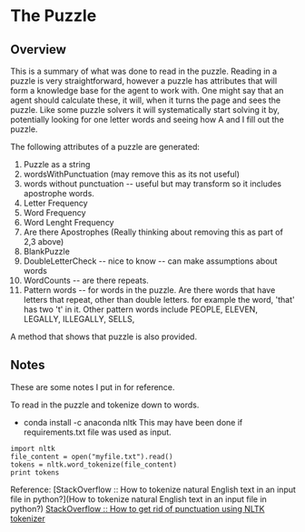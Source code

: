 # The Puzzle

## Overview
This is a summary of what was done to read in the puzzle.  Reading in a puzzle is very straightforward, however a puzzle has attributes that will form a knowledge base for the agent to work with. One might say that an agent
should calculate these, it will, when it turns the page and sees the puzzle. Like some puzzle solvers it will systematically start solving it by, potentially looking for one letter words and seeing how A and I fill out the puzzle.   

The following attributes of a puzzle are generated:
1. Puzzle as a string
2. wordsWithPunctuation (may remove this as its not useful)
3. words without punctuation -- useful but may transform so it includes apostrophe words.
4. Letter Frequency
5. Word Frequency
6. Word Lenght Frequency
7. Are there Apostrophes (Really thinking about removing this as part of 2,3 above)
8. BlankPuzzle
9. DoubleLetterCheck -- nice to know -- can make assumptions about words
10. WordCounts -- are there repeats.
11. Pattern words -- for words in the puzzle.  Are there words that have letters that repeat, other than double letters. for example the word, 'that' has two 't' in it.  Other pattern words include PEOPLE, ELEVEN, LEGALLY, ILLEGALLY, SELLS, 

A method that shows that puzzle is also provided.

## Notes
These are some notes I put in for reference.

To read in the puzzle and tokenize down to words.
 - conda install -c anaconda nltk
 This may have been done if requirements.txt file was used as input.

```
import nltk
file_content = open("myfile.txt").read()
tokens = nltk.word_tokenize(file_content)
print tokens
```


Reference:
[StackOverflow :: How to tokenize natural English text in an input file in python?](How to tokenize natural English text in an input file in python?)
[StackOverflow :: How to get rid of punctuation using NLTK tokenizer](https://stackoverflow.com/questions/15547409/how-to-get-rid-of-punctuation-using-nltk-tokenizer)
